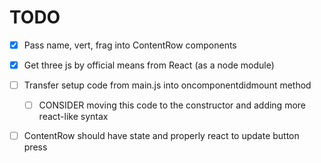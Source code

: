 # TODO

- [x] Pass name, vert, frag into ContentRow components
- [x] Get three js by official means from React (as a node module)

- [ ] Transfer setup code from main.js into oncomponentdidmount method
    - [ ] CONSIDER moving this code to the constructor and adding more react-like syntax

- [ ] ContentRow should have state and properly react to update button press